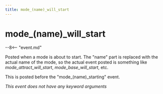 ```yaml
---
title: mode_(name)_will_start
---
```


# mode_(name)_will_start


--8<-- "event.md"

Posted when a mode is about to start. The "name" part is replaced with
the actual name of the mode, so the actual event posted is something
like *mode_attract_will_start*, *mode_base_will_start*, etc.

This is posted before the "mode_(name)_starting" event.

*This event does not have any keyword arguments*
